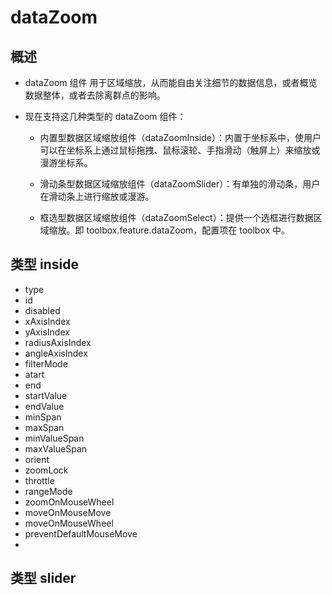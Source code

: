 # dataZoom

## 概述

+ dataZoom 组件 用于区域缩放，从而能自由关注细节的数据信息，或者概览数据整体，或者去除离群点的影响。

+ 现在支持这几种类型的 dataZoom 组件：

  + 内置型数据区域缩放组件（dataZoomInside）：内置于坐标系中，使用户可以在坐标系上通过鼠标拖拽、鼠标滚轮、手指滑动（触屏上）来缩放或漫游坐标系。

  + 滑动条型数据区域缩放组件（dataZoomSlider）：有单独的滑动条，用户在滑动条上进行缩放或漫游。

  + 框选型数据区域缩放组件（dataZoomSelect）：提供一个选框进行数据区域缩放。即 toolbox.feature.dataZoom，配置项在 toolbox 中。

## 类型 inside

+ type
+ id
+ disabled
+ xAxisIndex
+ yAxisIndex
+ radiusAxisIndex
+ angleAxisIndex
+ filterMode
+ atart
+ end
+ startValue
+ endValue
+ minSpan
+ maxSpan
+ minValueSpan
+ maxValueSpan
+ orient
+ zoomLock
+ throttle
+ rangeMode
+ zoomOnMouseWheel
+ moveOnMouseMove
+ moveOnMouseWheel
+ preventDefaultMouseMove
+


## 类型 slider
